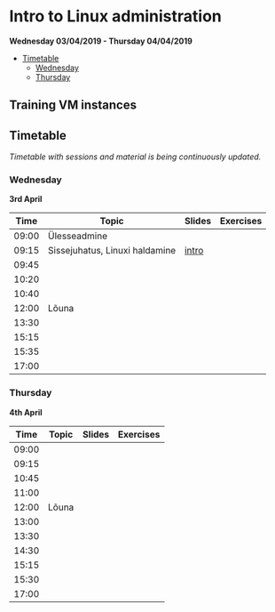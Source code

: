 # Intro to Linux administration

**Wednesday 03/04/2019 - Thursday 04/04/2019**

- [Timetable](#timetable)
	- [Wednesday](#wednesday)
	- [Thursday](#thursday)

## Training VM instances


## Timetable

_Timetable with sessions and material is being continuously updated._

### Wednesday
**3rd April**

| **Time** | **Topic** | **Slides** | **Exercises** |
| -------- | --------- | ---------  | -----------   |
| 09:00    | Ülesseadmine |  |  | 
| 09:15    | Sissejuhatus, Linuxi haldamine | [intro][intro-html] | | 
| 09:45    |  |  |  | 
| 10:20    |  |  |  | 
| 10:40    |  |  |  | 
| 12:00    | Lõuna |  |  | 
| 13:30    |  |  |  | 
| 15:15    |  |  |  | 
| 15:35    |  |  |  | 
| 17:00    |  |  |  | 

[intro-html]:     https://ooobik.github.io/ubuntu-training/html/intro.html

### Thursday
**4th April**

| **Time** | **Topic**  | **Slides** | **Exercises** |
| -------- | ---------  | ---------  | ------------- |
| 09:00    |   |  |  |
| 09:15    |   |  |  |
| 10:45    |   |  |  |
| 11:00    |   |  |  |
| 12:00    | Lõuna  |  |  |
| 13:00    |  |  |  |
| 13:30    |   |  |  |
| 14:30    |   |  |  |
| 15:15    |   |  |  |
| 15:30    |   |  |  |
| 17:00    |   |  |  |

